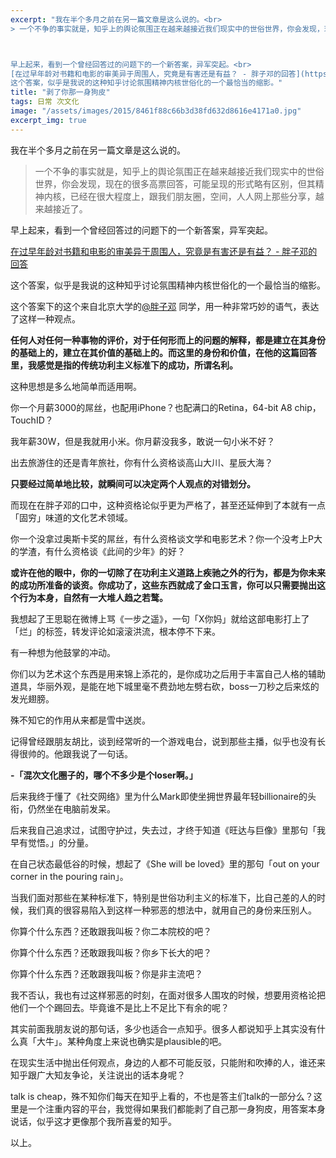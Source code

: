 ```yaml
---
excerpt: "我在半个多月之前在另一篇文章是这么说的。<br>
> 一个不争的事实就是，知乎上的舆论氛围正在越来越接近我们现实中的世俗世界，你会发现，现在的很多高票回答，可能呈现的形式略有区别，但其精神内核，已经在很大程度上，跟我们朋友圈，空间，人人网上那些分享，越来越接近了。



早上起来，看到一个曾经回答过的问题下的一个新答案，异军突起。<br>
[在过早年龄对书籍和电影的审美异于周围人，究竟是有害还是有益？ - 胖子邓的回答](https://www.zhihu.com/question/31184144/answer/53197462)<br>
这个答案，似乎是我说的这种知乎讨论氛围精神内核世俗化的一个最恰当的缩影。"
title: "剥了你那一身狗皮"
tags: 日常 次文化
image: "/assets/images/2015/8461f88c66b3d38fd632d8616e4171a0.jpg"
excerpt_img: true
---
```


我在半个多月之前在另一篇文章是这么说的。

> 一个不争的事实就是，知乎上的舆论氛围正在越来越接近我们现实中的世俗世界，你会发现，现在的很多高票回答，可能呈现的形式略有区别，但其精神内核，已经在很大程度上，跟我们朋友圈，空间，人人网上那些分享，越来越接近了。

早上起来，看到一个曾经回答过的问题下的一个新答案，异军突起。

[在过早年龄对书籍和电影的审美异于周围人，究竟是有害还是有益？ - 胖子邓的回答](https://www.zhihu.com/question/31184144/answer/53197462)

这个答案，似乎是我说的这种知乎讨论氛围精神内核世俗化的一个最恰当的缩影。

这个答案下的这个来自北京大学的[@胖子邓](https://www.zhihu.com/people/fd42ea7f307213e04a0cf5b0b68dbe0e) 同学，用一种非常巧妙的语气，表达了这样一种观点。

**任何人对任何一种事物的评价，对于任何形而上的问题的解释，都是建立在其身份的基础上的，建立在其价值的基础上的。而这里的身份和价值，在他的这篇回答里，我感觉是指的传统功利主义标准下的成功，所谓名利。**

这种思想是多么地简单而适用啊。

你一个月薪3000的屌丝，也配用iPhone？也配满口的Retina，64-bit A8 chip，TouchID？

我年薪30W，但是我就用小米。你月薪没我多，敢说一句小米不好？

出去旅游住的还是青年旅社，你有什么资格谈高山大川、星辰大海？

**只要经过简单地比较，就瞬间可以决定两个人观点的对错划分。**

而现在在胖子邓的口中，这种资格论似乎更为严格了，甚至还延伸到了本就有一点「固穷」味道的文化艺术领域。

你一个没拿过奥斯卡奖的屌丝，有什么资格谈文学和电影艺术？你一个没考上P大的学渣，有什么资格谈《此间的少年》的好？

**或许在他的眼中，你的一切除了在功利主义道路上疾驰之外的行为，都是为你未来的成功所准备的谈资。你成功了，这些东西就成了金口玉言，你可以只需要抛出这个行为本身，自然有一大堆人趋之若鹜。**

我想起了王思聪在微博上骂《一步之遥》，一句「X你妈」就给这部电影打上了「烂」的标签，转发评论如滚滚洪流，根本停不下来。

有一种想为他鼓掌的冲动。

你们以为艺术这个东西是用来锦上添花的，是你成功之后用于丰富自己人格的辅助道具，华丽外观，是能在地下城里毫不费劲地左劈右砍，boss一刀秒之后来炫的发光翅膀。

殊不知它的作用从来都是雪中送炭。

记得曾经跟朋友胡比，谈到经常听的一个游戏电台，说到那些主播，似乎也没有长得很帅的。他跟我说了一句话。

**-「混次文化圈子的，哪个不多少是个loser啊。」**

后来我终于懂了《社交网络》里为什么Mark即使坐拥世界最年轻billionaire的头衔，仍然坐在电脑前发呆。

后来我自己追求过，试图守护过，失去过，才终于知道《旺达与巨像》里那句「我早有觉悟。」的分量。

在自己状态最低谷的时候，想起了《She will be loved》里的那句「out on your corner in the pouring rain」。

当我们面对那些在某种标准下，特别是世俗功利主义的标准下，比自己差的人的时候，我们真的很容易陷入到这样一种邪恶的想法中，就用自己的身份来压别人。

你算个什么东西？还敢跟我叫板？你二本院校的吧？

你算个什么东西？还敢跟我叫板？你乡下长大的吧？

你算个什么东西？还敢跟我叫板？你是非主流吧？

我不否认，我也有过这样邪恶的时刻，在面对很多人围攻的时候，想要用资格论把他们一个个踢回去。毕竟谁不是比上不足比下有余的呢？

其实前面我朋友说的那句话，多少也适合一点知乎。很多人都说知乎上其实没有什么真「大牛」。某种角度上来说也确实是plausible的吧。

在现实生活中抛出任何观点，身边的人都不可能反驳，只能附和吹捧的人，谁还来知乎跟广大知友争论，关注说出的话本身呢？

talk is cheap，殊不知你们每天在知乎上看的，不也是答主们talk的一部分么？这里是一个注重内容的平台，我觉得如果我们都能剥了自己那一身狗皮，用答案本身说话，似乎这才更像那个我所喜爱的知乎。

以上。
